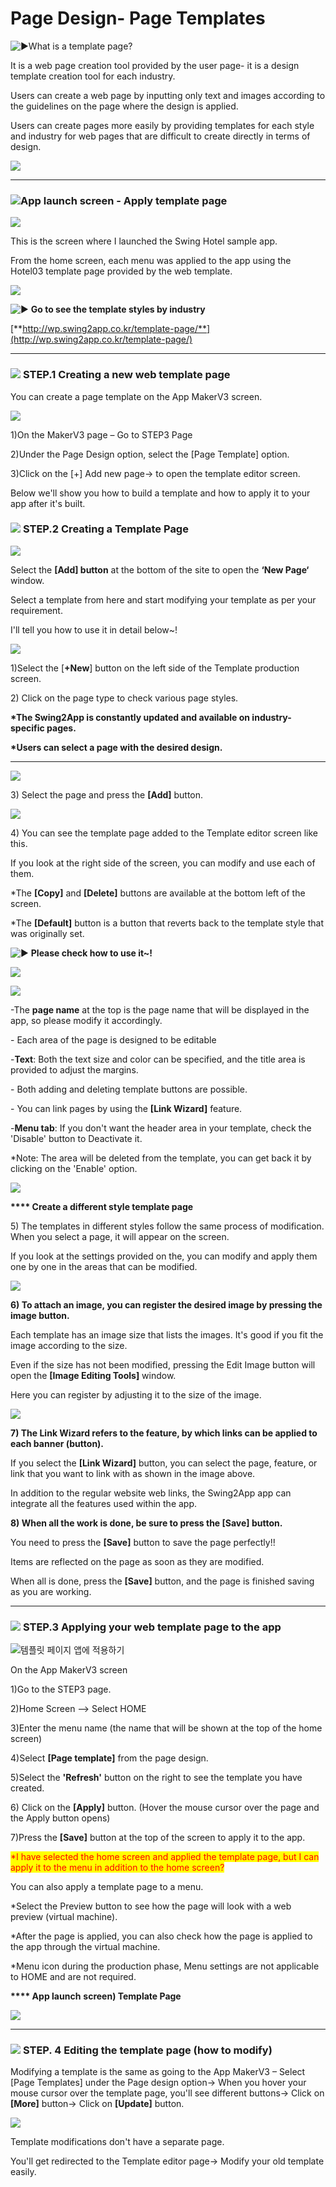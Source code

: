 # Page Design- Page Templates

<img src="https://s.w.org/images/core/emoji/11/svg/25b6.svg" alt="▶" data-size="line">What is a template page?

It is a web page creation tool provided by the user page- it is a design template creation tool for each industry.&#x20;

Users can create a web page by inputting only text and images according to the guidelines on the page where the design is applied.

Users can create pages more easily by providing templates for each style and industry for web pages that are difficult to create directly in terms of design.&#x20;

![](https://wp.swing2app.co.kr/wp-content/uploads/2018/09/%ED%98%B8%ED%85%943-886\_2019.07.png)

***

### ![](https://wp.swing2app.co.kr/wp-content/uploads/2018/09/%EB%8B%A8%EB%9D%BD1-1.png)App launch screen - Apply template page

![](../../../.gitbook/assets/Screenrecorder-2023-08-31-13-59-26-972.gif)

This is the screen where I launched the Swing Hotel sample app.

From the home screen, each menu was applied to the app using the Hotel03 template page provided by the web template.

![](https://wp.swing2app.co.kr/wp-content/uploads/2018/10/%EC%BA%A1%EC%B2%9822.png)

<img src="https://s.w.org/images/core/emoji/11/svg/25b6.svg" alt="▶" data-size="line"> **Go to see the template styles by industry**

[**http://wp.swing2app.co.kr/template-page/**](http://wp.swing2app.co.kr/template-page/)

***

### ![](https://wp.swing2app.co.kr/wp-content/uploads/2020/04/%EB%8B%A8%EB%9D%BD1-1.png) **STEP.1** Creating a new web template page

You can create a page template on the App MakerV3 screen.

![](<../../../.gitbook/assets/1.. (30).png>)

1\)On the MakerV3 page – Go to STEP3 Page

2\)Under the Page Design option, select the \[Page Template] option.

3\)Click on the \[+] Add new page-> to open the template editor screen.

Below we'll show you how to build a template and how to apply it to your app after it's built.

### ![](https://wp.swing2app.co.kr/wp-content/uploads/2020/04/%EB%8B%A8%EB%9D%BD1-e1611212616323.png) **STEP.2** Creating a Template Page

![](<../../../.gitbook/assets/1.. (32).png>)

Select the **\[Add] button** at the bottom of the site to open the **‘New Page‘** window.

Select a template from here and start modifying your template as per your requirement.

I'll tell you how to use it in detail below\~!

![](<../../../.gitbook/assets/1.. (33).png>)

1\)Select the \[**+New**] button on the left side of the Template production screen.

2\) Click on the page type to check various page styles.

**\*The Swing2App is constantly updated and available on industry-specific pages.**

**\*Users can select a page with the desired design.**

***

![](<../../../.gitbook/assets/1.. (34).png>)

3\) Select the page and press the **\[Add]** button.

![](<../../../.gitbook/assets/1.. (35).png>)

4\) You can see the template page added to the Template editor screen like this.

If you look at the right side of the screen, you can modify and use each of them.

\*The **\[Copy]** and **\[Delete]** buttons are available at the bottom left of the screen.

\*The **\[Default]** button is a button that reverts back to the template style that was originally set.

<img src="https://s.w.org/images/core/emoji/11/svg/25b6.svg" alt="▶" data-size="line"> **Please check how to use it\~!**

![](<../../../.gitbook/assets/ScreenrqSDFGecorder-2023-08-29-02-26-01-867\_1 (1).gif>)

![](../../../.gitbook/assets/ScreenrecordXCVer-2023-08-29-02-26-01-867\_1.gif)

\-The **page name** at the top is the page name that will be displayed in the app, so please modify it accordingly.

\- ​Each area of ​​the page is designed to be editable

\-**Text**: Both the text size and color can be specified, and the title area is provided to adjust the margins.

\- Both adding and deleting template buttons are possible.

\- You can link pages by using the **\[Link Wizard]** feature.

\-**Menu tab**: If you don't want the header area in your template, check the 'Disable' button to Deactivate it.&#x20;

\*Note: The area will be deleted from the template, you can get back it by clicking on the 'Enable' option.

![](https://wp.swing2app.co.kr/wp-content/uploads/2018/10/%EC%A4%841.png)

**\*\*\*\* Create a different style template page**

5\) The templates in different styles follow the same process of modification. When you select a page, it will appear on the screen.

If you look at the settings provided on the, you can modify and apply them one by one in the areas that can be modified.

![](<../../../.gitbook/assets/1.. (36).png>)

**6) To attach an image, you can register the desired image by pressing the image button.**

Each template has an image size that lists the images. It's good if you fit the image according to the size.

Even if the size has not been modified, pressing the Edit Image button will open the **\[Image Editing Tools]** window.

Here you can register by adjusting it to the size of the image.

![](<../../../.gitbook/assets/1.. (37).png>)

**7) The Link Wizard refers to the feature, by which links can be applied to each banner (button).**

If you select the **\[Link Wizard]** button, you can select the page, feature, or link that you want to link with as shown in the image above.

In addition to the regular website web links, the Swing2App app can integrate all the features used within the app.

**8) When all the work is done, be sure to press the \[Save] button.**

You need to press the **\[Save]** button to save the page perfectly!!

Items are reflected on the page as soon as they are modified.

When all is done, press the **\[Save]** button, and the page is finished saving as you are working.

***

### ![](https://wp.swing2app.co.kr/wp-content/uploads/2020/04/%EB%8B%A8%EB%9D%BD1-1.png) **STEP.3** Applying your web template page to the app

![템플릿 페이지 앱에 적용하기](<../../../.gitbook/assets/1.. (38).png>)



On the App MakerV3 screen

1\)Go to the STEP3 page.

2\)Home Screen –> Select HOME

3\)Enter the menu name (the name that will be shown at the top of the home screen)

4\)Select **\[Page template]** from the page design.

5\)Select the **'Refresh'** button on the right to see the template you have created.

6\) Click on the **\[Apply]** button. (Hover the mouse cursor over the page and the Apply button opens)

7\)Press the **\[Save]** button at the top of the screen to apply it to the app.

<mark style="color:red;">\*I have selected the home screen and applied the template page, but I can apply it to the menu in addition to the home screen?</mark>

You can also apply a template page to a menu.

\*Select the Preview button to see how the page will look with a web preview (virtual machine).

\*After the page is applied, you can also check how the page is applied to the app through the virtual machine.

\*Menu icon during the production phase, Menu settings are not applicable to HOME and are not required.

**\*\*\*\* App launch** **screen) Template Page**&#x20;

![](../../../.gitbook/assets/Screenrecorder-2023-08-31-13-59-26-972.gif)

***

### ![](https://wp.swing2app.co.kr/wp-content/uploads/2020/04/%EB%8B%A8%EB%9D%BD1-e1611212616323.png) **STEP. 4** Editing the template page (how to modify)

Modifying a template is the same as going to the App MakerV3 – Select \[Page Templates] under the Page design option-> When you hover your mouse cursor over the template page, you'll see different buttons-> Click on **\[More]** button-> Click on **\[Update]** button.&#x20;

![](<../../../.gitbook/assets/1.. (39).png>)

Template modifications don't have a separate page.

You'll get redirected to the Template editor page-> Modify your old template easily.

